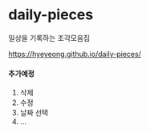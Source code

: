 # daily-pieces

일상을 기록하는 조각모음집

https://hyeyeong.github.io/daily-pieces/

#### 추가예정

1. 삭제
2. 수정
3. 날짜 선택
4. ...
